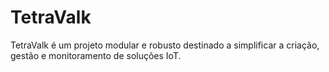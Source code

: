 # TetraValk
TetraValk é um projeto modular e robusto destinado a simplificar a criação, gestão e monitoramento de soluções IoT.
